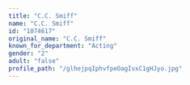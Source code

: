 ```yaml
---
title: "C.C. Smiff"
name: "C.C. Smiff"
id: "1074617"
original_name: "C.C. Smiff"
known_for_department: "Acting"
gender: "2"
adult: "false"
profile_path: "/glhejpqIphvfpeOagIvxC1gHJyo.jpg"
---
```

